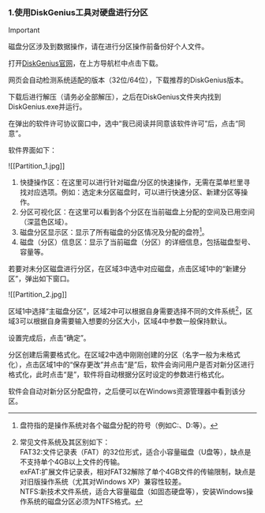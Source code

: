 ### 1.使用DiskGenius工具对硬盘进行分区

> [!IMPORTANT]
> 磁盘分区涉及到数据操作，请在进行分区操作前备份好个人文件。

打开[DiskGenius官网](https://www.diskgenius.cn)，在上方导航栏中点击下载。

网页会自动检测系统适配的版本（32位/64位），下载推荐的DiskGenius版本。

下载后进行解压（请务必全部解压），之后在DiskGenius文件夹内找到DiskGenius.exe并运行。

在弹出的软件许可协议窗口中，选中“我已阅读并同意该软件许可”后，点击“同意”。

软件界面如下：

![[Partition_1.jpg]]

1. 快捷操作区：在这里可以进行针对磁盘/分区的快速操作，无需在菜单栏里寻找对应选项。例如：选定未分区磁盘时，可以进行快速分区、新建分区等操作。
2. 分区可视化区：在这里可以看到各个分区在当前磁盘上分配的空间及已用空间（深蓝色区域）。
3. 磁盘分区显示区：显示了所有磁盘的分区情况及分配的盘符[^1]。
4. 磁盘（分区）信息区：显示了当前磁盘（分区）的详细信息，包括磁盘型号、容量等。

若要对未分区磁盘进行分区，在区域3中选中对应磁盘，点击区域1中的“新建分区”，弹出如下窗口。

![[Partition_2.jpg]]

区域1中选择“主磁盘分区”，区域2中可以根据自身需要选择不同的文件系统[^2]，区域3可以根据自身需要输入想要的分区大小，区域4中参数一般保持默认。

设置完成后，点击“确定”。

分区创建后需要格式化。在区域2中选中刚刚创建的分区（名字一般为未格式化），点击区域1中的“保存更改”并点击“是”后，软件会询问用户是否对新分区进行格式化，此时点击“是”，软件将自动根据分区时设定的参数进行格式化。

软件会自动对新分区分配盘符，之后便可以在Windows资源管理器中看到该分区。

[^1]:盘符指的是操作系统对各个磁盘分配的符号（例如C:、D:等）。

[^2]:常见文件系统及其区别如下：<br>FAT32:文件记录表（FAT）的32位形式，适合小容量磁盘（U盘等），缺点是不支持单个4GB以上文件的传输。<br>
exFAT:扩展文件记录表，相对FAT32解除了单个4GB文件的传输限制，缺点是对旧版操作系统（尤其对Windows XP）兼容性较差。<br>
NTFS:新技术文件系统，适合大容量磁盘（如固态硬盘等），安装Windows操作系统的磁盘分区必须为NTFS格式。
